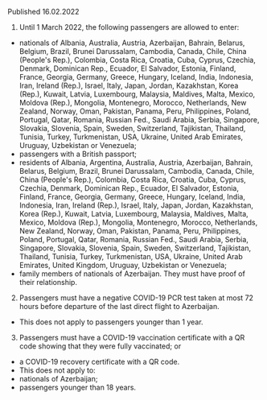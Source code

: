 Published 16.02.2022
1. Until 1 March 2022, the following passengers are allowed to enter:
- nationals of Albania, Australia, Austria, Azerbaijan, Bahrain, Belarus, Belgium, Brazil, Brunei Darussalam, Cambodia, Canada, Chile, China (People's Rep.), Colombia, Costa Rica, Croatia, Cuba, Cyprus, Czechia, Denmark, Dominican Rep., Ecuador, El Salvador, Estonia, Finland, France, Georgia, Germany, Greece, Hungary, Iceland, India, Indonesia, Iran, Ireland (Rep.), Israel, Italy, Japan, Jordan, Kazakhstan, Korea (Rep.), Kuwait, Latvia, Luxembourg, Malaysia, Maldives, Malta, Mexico, Moldova (Rep.), Mongolia, Montenegro, Morocco, Netherlands, New Zealand, Norway, Oman, Pakistan, Panama, Peru, Philippines, Poland, Portugal, Qatar, Romania, Russian Fed., Saudi Arabia, Serbia, Singapore, Slovakia, Slovenia, Spain, Sweden, Switzerland, Tajikistan, Thailand, Tunisia, Turkey, Turkmenistan, USA, Ukraine, United Arab Emirates, Uruguay, Uzbekistan or Venezuela;
- passengers with a British passport;
- residents of Albania, Argentina, Australia, Austria, Azerbaijan, Bahrain, Belarus, Belgium, Brazil, Brunei Darussalam, Cambodia, Canada, Chile, China (People's Rep.), Colombia, Costa Rica, Croatia, Cuba, Cyprus, Czechia, Denmark, Dominican Rep., Ecuador, El Salvador, Estonia, Finland, France, Georgia, Germany, Greece, Hungary, Iceland, India, Indonesia, Iran, Ireland (Rep.), Israel, Italy, Japan, Jordan, Kazakhstan, Korea (Rep.), Kuwait, Latvia, Luxembourg, Malaysia, Maldives, Malta, Mexico, Moldova (Rep.), Mongolia, Montenegro, Morocco, Netherlands, New Zealand, Norway, Oman, Pakistan, Panama, Peru, Philippines, Poland, Portugal, Qatar, Romania, Russian Fed., Saudi Arabia, Serbia, Singapore, Slovakia, Slovenia, Spain, Sweden, Switzerland, Tajikistan, Thailand, Tunisia, Turkey, Turkmenistan, USA, Ukraine, United Arab Emirates, United Kingdom, Uruguay, Uzbekistan or Venezuela;
- family members of nationals of Azerbaijan. They must have proof of their relationship.
2. Passengers must have a negative COVID-19 PCR test taken at most 72 hours before departure of the last direct flight to Azerbaijan.
- This does not apply to passengers younger than 1 year.
3. Passengers must have a COVID-19 vaccination certificate with a QR code showing that they were fully vaccinated; or
- a COVID-19 recovery certificate with a QR code.
- This does not apply to:
- nationals of Azerbaijan;
- passengers younger than 18 years.